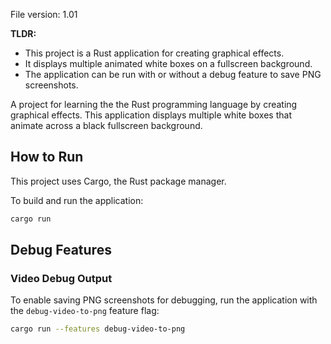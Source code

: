 File version: 1.01

**TLDR:**
* This project is a Rust application for creating graphical effects.
* It displays multiple animated white boxes on a fullscreen background.
* The application can be run with or without a debug feature to save PNG screenshots.

A project for learning the the Rust programming language by creating graphical effects. This application displays multiple white boxes that animate across a black fullscreen background.

## How to Run

This project uses Cargo, the Rust package manager.

To build and run the application:

```bash
cargo run
```

## Debug Features

### Video Debug Output

To enable saving PNG screenshots for debugging, run the application with the `debug-video-to-png` feature flag:

```bash
cargo run --features debug-video-to-png
```
